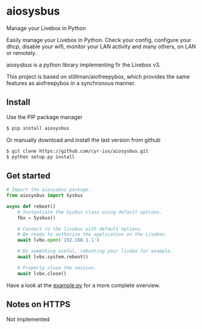 # aiosysbus
Manage your Livebox in Python


Easily manage your Livebox in Python.
Check your config, configure your dhcp, disable your wifi, monitor your LAN activity and many others, on LAN or remotely.

aiosysbus is a python library implementing fir the Livebox v3.

This project is based on stilllman/aiofreepybox, which provides the same features as aiofreepybox in a synchronous manner.

Install
-------
Use the PIP package manager
```bash
$ pip install aiosysbus
```

Or manually download and install the last version from github
```bash
$ git clone https://github.com/cyr-ius/aiosysbus.git
$ python setup.py install
```
Get started
-----------
```python
# Import the aiosysbus package.
from aiosysbus import Sysbus

async def reboot()
    # Instantiate the Sysbus class using default options.
    fbx = Sysbus()

    # Connect to the livebox with default options. 
    # Be ready to authorize the application on the Livebox.
    await lvbx.open('192.168.1.1')

    # Do something useful, rebooting your livebx for example.
    await lvbx.system.reboot()

    # Properly close the session.
	await lvbx.close()
```
Have a look at the [example.py](https://github.com/cyr-ius/aiosysbus/blob/aiosysbus/example.py) for a more complete overview.

Notes on HTTPS
--------------
Not implemented
